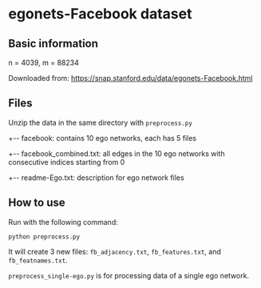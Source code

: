 # egonets-Facebook dataset

## Basic information

n = 4039, m = 88234

Downloaded from:	https://snap.stanford.edu/data/egonets-Facebook.html

## Files

Unzip the data in the same directory with `preprocess.py`

+-- facebook:				contains 10 ego networks, each has 5 files

+-- facebook_combined.txt:	all edges in the 10 ego networks with consecutive indices starting from 0

+-- readme-Ego.txt:			description for ego network files


## How to use

Run with the following command:

` python preprocess.py
`

It will create 3 new files: `fb_adjacency.txt`, `fb_features.txt`, and `fb_featnames.txt`.


`preprocess_single-ego.py` is for processing data of a single ego network.